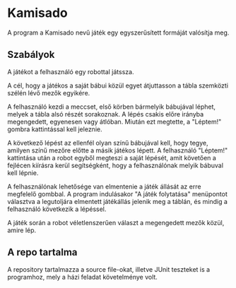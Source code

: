# Kamisado
A program a Kamisado nevű játék egy egyszerűsített formáját valósítja meg.

## Szabályok
A játékot a felhasználó egy robottal játssza.

A cél, hogy a játékos a saját bábui közül egyet átjuttasson a tábla szemközti szélén lévő mezők egyikére.

A felhasználó kezdi a meccset, első körben bármelyik bábujával léphet, melyek a tábla alsó részét sorakoznak. A lépés csakis előre irányba megengedett, egyenesen vagy átlóban. Miután ezt megtette, a "Léptem!" gombra kattintással kell jeleznie.

A következő lépést az ellenfél olyan színű bábujával kell, hogy tegye, amilyen színű mezőre előtte a másik játékos lépett. A felhasználó "Léptem!" kattintása után a robot egyből megteszi a saját lépését, amit követően a fejlécen kiírásra kerül segítségként, hogy a felhasználónak melyik bábuval kell lépnie.

A felhasználónak lehetősége van elmentenie a játék állását az erre megfelelő gombbal. A program indulásakor "A játék folytatása" menüpontot választva a legutoljára elmentett játékállás jelenik meg a táblán, és mindig a felhasználó következik a lépéssel.

A játék során a robot véletlenszerűen választ a megengedett mezők közül, amire lép.


## A repo tartalma
A repository tartalmazza a source file-okat, illetve JUnit teszteket is a programhoz, mely a házi feladat követelménye volt.
